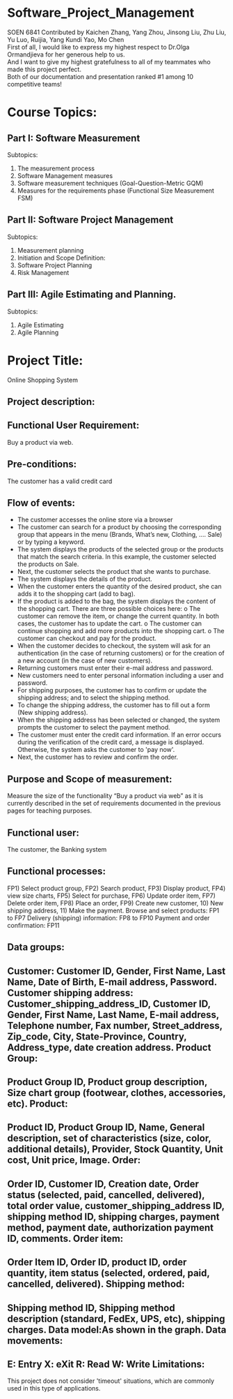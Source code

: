 # Software_Project_Management
SOEN 6841 Contributed by Kaichen Zhang, Yang Zhou, Jinsong Liu,  Zhu Liu, Yu Luo, Ruijia, Yang Kundi Yao, Mo Chen<br />
First of all, I would like to express my highest respect to Dr.Olga Ormandjieva for her generous help to us.<br />
And I want to give my highest gratefulness to all of my teammates who made this project perfect.<br />
Both of our documentation and presentation ranked #1 among 10 competitive teams!<br />


Course Topics:
=============
Part I:   Software Measurement  
-------------
Subtopics:
1. The measurement process
2. Software Management measures
3. Software measurement techniques (Goal-Question-Metric GQM)
4. Measures for the requirements phase (Functional Size Measurement FSM)

Part II:  Software Project Management 
-------------
Subtopics:
1. Measurement planning  
2. Initiation and Scope Definition: 
3. Software Project Planning  
4. Risk Management  

Part III: Agile Estimating and Planning. 
-------------
Subtopics:
1. Agile Estimating 
2. Agile Planning





Project Title:
===========
Online Shopping System

Project description:
--------
Functional User Requirement: 
--------
Buy a product via web. 

Pre-conditions: 
--------
The customer has a valid credit card 

Flow of events: 
--------
- The customer accesses the online store via a browser 
- The customer can search for a product by choosing the corresponding group that appears in the menu (Brands, What’s new, Clothing, .... Sale) or by typing a keyword. 
- The system displays the products of the selected group or the products that match the search criteria. In this example, the customer selected the products on Sale. 
- Next, the customer selects the product that she wants to purchase. 
- The system displays the details of the product. 
- When the customer enters the quantity of the desired product, she can adds it to the shopping cart (add to bag). 
- If the product is added to the bag, the system displays the content of the shopping cart. There are three possible choices here: 
o The customer can remove the item, or change the current quantity. In both cases, the customer has to update the cart. 
o The customer can continue shopping and add more products into the shopping cart. 
o The customer can checkout and pay for the product. 
- When the customer decides to checkout, the system will ask for an authentication (in the case of returning customers) or for the creation of a new account (in the case of new customers). 
- Returning customers must enter their e-mail address and password. 
- New customers need to enter personal information including a user and password. 
- For shipping purposes, the customer has to confirm or update the shipping address; and to select the shipping method. 
- To change the shipping address, the customer has to fill out a form (New shipping address). 
- When the shipping address has been selected or changed, the system prompts the customer to select the payment method. 
- The customer must enter the credit card information. If an error occurs during the verification of the credit card, a message is displayed. Otherwise, the system asks the customer to 'pay now'. 
- Next, the customer has to review and confirm the order. 

Purpose and Scope of measurement: 
--------
Measure the size of the functionality “Buy a product via web” as it is currently described in the set of requirements documented in the previous pages for teaching purposes. 

Functional user: 
--------
The customer, the Banking system 

Functional processes: 
--------
FP1) Select product group, FP2) Search product, FP3) Display product, FP4) view size charts, FP5) Select for purchase, FP6) Update order item, FP7) Delete order item, FP8) Place an order, FP9) Create new customer, 10) New shipping address, 11) Make the payment. 
Browse and select products:       FP1 to FP7 
Delivery (shipping) information:    FP8 to FP10 
Payment and order confirmation:    FP11

Data groups: 
--------
Customer:   Customer ID, Gender, First Name, Last Name, Date of Birth, E-mail address, Password. 
Customer shipping address:   Customer_shipping_address_ID, Customer ID, Gender, First Name, Last Name, E-mail address, Telephone number, Fax number, Street_address, Zip_code, City, State-Province, Country, Address_type, date creation address.
Product Group:   
--------
Product Group ID, Product group description, Size chart group (footwear, clothes, accessories, etc). 
Product:    
--------
Product ID, Product Group ID, Name, General description, set of characteristics (size, color, additional details), Provider, Stock Quantity, Unit cost, Unit price, Image. 
Order:    
--------
Order ID, Customer ID, Creation date, Order status (selected, paid, cancelled, delivered), total order value, customer_shipping_address ID, shipping method ID, shipping charges, payment method, payment date, authorization payment ID, comments. 
Order item:   
--------
Order Item ID, Order ID, product ID, order quantity, item status (selected, ordered, paid, cancelled, delivered). 
Shipping method:    
--------
Shipping method ID, Shipping method description (standard, FedEx, UPS, etc), shipping charges.
Data model:As shown in the graph.
Data movements:   
--------
E: Entry X: eXit R: Read W: Write
Limitations: 
--------
This project does not consider 'timeout' situations, which are commonly used in this type of applications.
